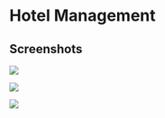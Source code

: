 # Hotel Management

## Screenshots ##
![](https://i.imgflip.com/2ip4ke.jpg)

![](https://i.imgflip.com/2ip4wy.jpg)

![](https://i.imgflip.com/2ip52d.jpg)
